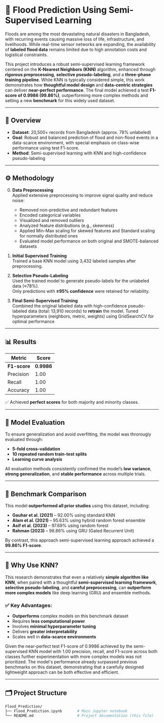 # 🌊 Flood Prediction Using Semi-Supervised Learning

Floods are among the most devastating natural disasters in Bangladesh, with recurring events causing massive loss of life, infrastructure, and livelihoods. While real-time sensor networks are expanding, the availability of **labeled flood data** remains limited due to high annotation costs and logistical constraints.

This project introduces a robust semi-supervised learning framework centered on the **K-Nearest Neighbors (KNN)** algorithm, enhanced through **rigorous preprocessing**, **selective pseudo-labeling**, and a **three-phase training pipeline**. While KNN is typically considered simple, this work demonstrates how **thoughtful model design** and **data-centric strategies** can deliver **near-perfect performance**. The final model achieved a test **F1-score of 0.9986 (99.86%)**, outperforming more complex methods and setting a new **benchmark** for this widely used dataset. 

---

## 📌 Overview

- **Dataset**: 20,500+ records from Bangladesh (approx. 78% unlabeled)
- **Goal**: Robust and balanced prediction of flood and non-flood events in a data-scarce environment, with special emphasis on class-wise performance using test F1-score.
- **Method**: Semi-supervised learning with KNN and high-confidence pseudo-labeling

---

## ⚙️ Methodology

0. **Data Preprocessing**  
   Applied extensive preprocessing to improve signal quality and reduce noise:  
   - Removed non-predictive and redundant features  
   - Encoded categorical variables  
   - Visualized and removed outliers  
   - Analyzed feature distributions (e.g., skewness)  
   - Applied Min-Max scaling for skewed features and Standard scaling for normally distributed ones  
   - Evaluated model performance on both original and SMOTE-balanced datasets

1. **Initial Supervised Training**  
   Trained a base KNN model using 3,432 labeled samples after preprocessing.

2. **Selective Pseudo-Labeling**  
   Used the trained model to generate pseudo-labels for the unlabeled data (≈78%).  
   Only predictions with **≥95% confidence** were retained for reliability.

3. **Final Semi-Supervised Training**  
   Combined the original labeled data with high-confidence pseudo-labeled data (total: 13,910 records) to **retrain** the model. Tuned hyperparameters (neighbors, metric, weights) using GridSearchCV for optimal performance

---

## 📊 Results

| Metric       | Score       |
|--------------|-------------|
| **F1-score** | **0.9986**  |
| Precision    | 1.00        |
| Recall       | 1.00        |
| Accuracy     | 1.00        |

✅ Achieved **perfect scores** for both majority and minority classes.

---

## 🧪 Model Evaluation

To ensure generalization and avoid overfitting, the model was throrougly evaluated through:

- **5-fold cross-validation**  
- **10 repeated random train-test splits**  
- **Learning curve analysis**

All evaluation methods consistently confirmed the model’s **low variance**, **strong generalization**, and **stable performance** across multiple trials.

---

## 🔬 Benchmark Comparison

This model **outperformed all prior studies** using this dataset, including:

- **Gauhar et al. (2021)** – 92.00% using standard KNN  
- **Alam et al. (2021)** – 95.63% using hybrid random forest ensemble
- **Asif et al. (2023)** – 97.69% using random forest    
- **Rahman (2023)** – 98.86% using GRU (Gated Recurrent Unit)

By contrast, this approach semi-supervised learning approach achieved a **99.86% F1-score**.

---

## 🧠 Why Use KNN?

This research demonstrates that even a relatively **simple algorithm like KNN**, when paired with a thoughtful **semi-supervised learning framework**, **selective pseudo-labeling**, and **careful preprocessing**, can **outperform more complex models** like deep learning (GRU) and ensemble methods.

### ✅ Key Advantages:
- **Outperforms** complex models on this benchmark dataset
- Requires **less computational power**
- Involves **minimal hyperparameter tuning**
- Delivers **greater interpretability**
- Scales well in **data-scarce environments**

Given the near-perfect test F1-score of 0.9986 achieved by the semi-supervised KNN model with 1.00 precision, recall, and F1-score across both classes further experimentation with more complex models was not prioritized. The model's performance already surpassed previous benchmarks on this dataset, demonstrating that a carefully designed lightweight approach can be both effective and efficient.

---

## 🗂️ Project Structure

```bash
Flood_Prediction/
├── Flood_Prediction.ipynb       # Main Jupyter notebook
└── README.md                    # Project documentation (this file)
